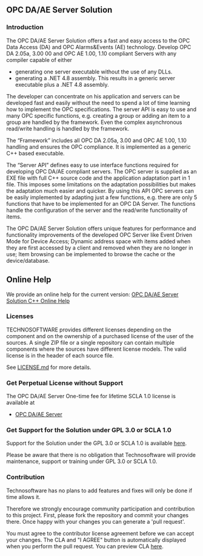 ## OPC DA/AE Server Solution

### Introduction
The OPC DA/AE Server Solution offers a fast and easy access to the OPC Data Access (DA) and OPC Alarms&Events (AE) technology. Develop OPC DA 2.05a, 3.00 00 and OPC AE 1.00, 1.10 compliant Servers with any compiler capable of either

- generating one server executable without the use of any DLLs.
- generating a .NET 4.8 assembly. This results in a generic server executable plus a .NET 4.8 assembly.

The developer can concentrate on his application and servers can be developed fast and easily without the need to spend a lot of time learning how to implement the OPC specifications. The server API is easy to use and many OPC specific functions, e.g. creating a group or adding an item to a group are handled by the framework. Even the complex asynchronous read/write handling is handled by the framework.

The “Framework” includes all OPC DA 2.05a, 3.00 and OPC AE 1.00, 1.10 handling and ensures the OPC compliance. It is implemented as a generic C++ based executable.

The “Server API” defines easy to use interface functions required for developing OPC DA/AE compliant servers. The OPC server is supplied as an EXE file with full C++ source code and the application adaptation part in 1 file. This imposes some limitations on the adaptation possibilities but makes the adaptation much easier and quicker. By using this API OPC servers can be easily implemented by adapting just a few functions, e.g. there are only 5 functions that have to be implemented for an OPC DA Server. The functions handle the configuration of the server and the read/write functionality of items.

The OPC DA/AE Server Solution offers unique features for performance and functionality improvements of the developed OPC Server like Event Driven Mode for Device Access; Dynamic address space with items added when they are first accessed by a client and removed when they are no longer in use; Item browsing can be implemented to browse the cache or the device/database.

## Online Help

We provide an online help for the current version: [OPC DA/AE Server Solution C++ Online Help](https://technosoftware.com/help/opc-daae-server-solution/30/)

### Licenses
TECHNOSOFTWARE provides different licenses depending on the component and on the ownership of a purchased license of the user of the sources. A single ZIP file or a single repository can contain multiple components where the sources have different license models. The valid license is in the header of each source file.

See [LICENSE.md](LICENSE.md) for more details.

### Get Perpetual License without Support

The OPC DA/AE Server One-time fee for lifetime SCLA 1.0 license is available at

 * [OPC DA/AE Server](https://technosoftware.com/product/opc-daae-server/?attribute_pa_license=scla-10)

### Get Support for the Solution under GPL 3.0 or SCLA 1.0

Support for the Solution under the GPL 3.0 or SCLA 1.0 is available [here](https://github.com/technosoftware-gmbh/opc-daae-server-solution/issues).

Please be aware that there is no obligation that Technosoftware will provide maintenance, support or training under GPL 3.0 or SCLA 1.0.

### Contribution

Technosoftware has no plans to add features and fixes will only be done if time allows it. 

Therefore we strongly encourage community participation and contribution to this project. First, please fork the repository and commit your changes there. Once happy with your changes you can generate a 'pull request'.

You must agree to the contributor license agreement before we can accept your changes. The CLA and "I AGREE" button is automatically displayed when you perform the pull request. You can preview CLA [here](https://cla-assistant.io/technosoftware-gmbh/opc-daae-server-solution).
